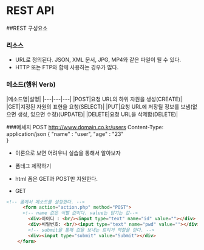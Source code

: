 # REST API

##REST 구성요소

### 리소스
- URL로 정의된다. JSON, XML 문서, JPG, MP4와 같은 파일이 될 수 있다.
- HTTP 또는 FTP와 함께 사용하는 경우가 많다.

### 메소드(행위 Verb)

|메소드명|설명|
|---|---|---|
|POST|요청 URL의 하위 자원을 생성(CREATE)|
|GET|지정된 자원의 표현을 요청(SELECT)|
|PUT|요청 URL에 저장될 정보를 보냄(없으면 생성, 있으면 수정)(UPDATE)|
|DELETE|요청 URL을 삭제함(DELETE)|

###메세지
POST http://www.domain.co.kr/users Content-Type: application/json
{
    "name" : "user",
    "age" : "23"   
}

- 이론으로 보면 어려우니 실습을 통해서 알아보자

- 폼테그 제작하기
- html 폼은 GET과 POST만 지원한다.
- GET
```html
<!-- 폼에서 메소드를 설정한다. -->
      <form action="action.php" method="POST">
      <!-- name 값은 식별 값이다. value는 담기는 값-->
        <div>아이디 : <br/><input type="text" name="id" value=""></div>
        <div>비밀번호: <br/><input type="text" name="pwd" value=""></div>
        <!-- submit을 통해 값을 보내는 트리거 역할을 한다. -->
        <div><input type="submit" value="Submit"></div>
    </form>
```

